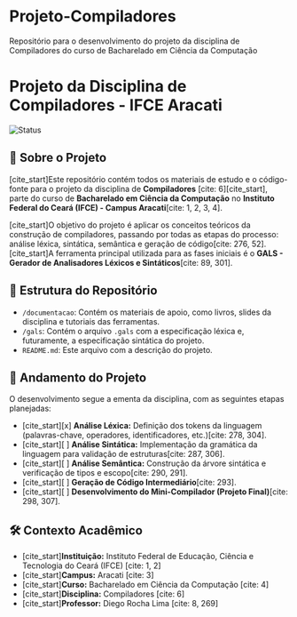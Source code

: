 # Projeto-Compiladores
Repositório para o desenvolvimento do projeto da disciplina de Compiladores do curso de Bacharelado em Ciência da Computação

# Projeto da Disciplina de Compiladores - IFCE Aracati

![Status](https://img.shields.io/badge/status-em%20andamento-yellow)

## 📖 Sobre o Projeto

[cite_start]Este repositório contém todos os materiais de estudo e o código-fonte para o projeto da disciplina de **Compiladores** [cite: 6][cite_start], parte do curso de **Bacharelado em Ciência da Computação** no **Instituto Federal do Ceará (IFCE) - Campus Aracati**[cite: 1, 2, 3, 4].

[cite_start]O objetivo do projeto é aplicar os conceitos teóricos da construção de compiladores, passando por todas as etapas do processo: análise léxica, sintática, semântica e geração de código[cite: 276, 52]. [cite_start]A ferramenta principal utilizada para as fases iniciais é o **GALS - Gerador de Analisadores Léxicos e Sintáticos**[cite: 89, 301].

## 📂 Estrutura do Repositório

* `/documentacao`: Contém os materiais de apoio, como livros, slides da disciplina e tutoriais das ferramentas.
* `/gals`: Contém o arquivo `.gals` com a especificação léxica e, futuramente, a especificação sintática do projeto.
* `README.md`: Este arquivo com a descrição do projeto.

## 🚀 Andamento do Projeto

O desenvolvimento segue a ementa da disciplina, com as seguintes etapas planejadas:

-   [cite_start][x] **Análise Léxica:** Definição dos tokens da linguagem (palavras-chave, operadores, identificadores, etc.)[cite: 278, 304].
-   [cite_start][ ] **Análise Sintática:** Implementação da gramática da linguagem para validação de estruturas[cite: 287, 306].
-   [cite_start][ ] **Análise Semântica:** Construção da árvore sintática e verificação de tipos e escopo[cite: 290, 291].
-   [cite_start][ ] **Geração de Código Intermediário**[cite: 293].
-   [cite_start][ ] **Desenvolvimento do Mini-Compilador (Projeto Final)**[cite: 298, 307].

## 🛠️ Contexto Acadêmico

* [cite_start]**Instituição:** Instituto Federal de Educação, Ciência e Tecnologia do Ceará (IFCE) [cite: 1, 2]
* [cite_start]**Campus:** Aracati [cite: 3]
* [cite_start]**Curso:** Bacharelado em Ciência da Computação [cite: 4]
* [cite_start]**Disciplina:** Compiladores [cite: 6]
* [cite_start]**Professor:** Diego Rocha Lima [cite: 8, 269]
